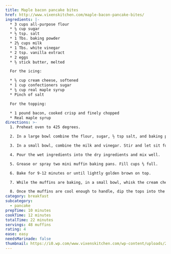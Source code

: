 ```yaml
---
title: Maple bacon pancake bites
href: http://www.vixenskitchen.com/maple-bacon-pancake-bites/
ingredients: |-
  * 3 cups all-purpose flour
  * ¼ cup sugar
  * ½ tsp. salt
  * 1 Tbs. baking powder
  * 2½ cups milk
  * 1 Tbs. white vinegar
  * 2 tsp. vanilla extract
  * 2 eggs
  * ½ stick butter, melted

  For the icing:

  * ½ cup cream cheese, softened
  * 1 cup confectioners sugar
  * ¼ cup real maple syrup
  * Pinch of salt

  For the topping:

  * 1 pound bacon, cooked crisp and finely chopped
  * Real maple syrup
directions: >-
  1. Preheat oven to 425 degrees.

  2. In a large bowl combine the flour, sugar, ½ tsp salt, and baking powder. Mix and set aside.

  3. In a small bowl, combine the milk and vinegar. Stir and let sit for 1 minute. Whisk in the vanilla, eggs, and butter.

  4. Pour the wet ingredients into the dry ingredients and mix well.

  5. Grease or spray two mini muffin baking pans. Fill cups ⅔ full.

  6. Bake for 9-12 minutes or until lightly golden brown on top.

  7. While the muffins are baking, in a small bowl, whisk the cream cheese, sugar, and maple syrup until nice and smooth.

  8. Once the muffins are cool enough to handle, dip the tops into the icing and then the chopped bacon. Serve warm with additional real maple syrup! Enjoy!!
category: breakfast
subcategory:
  - pancake
prepTime: 10 minutes
cookTime: 12 minutes
totalTime: 22 minutes
servings: 48 muffins
rating: 4
ease: easy
needsMarinade: false
thumbnail: https://i0.wp.com/www.vixenskitchen.com/wp-content/uploads/2014/09/IMG_4609.jpg?zoom=2&w=205
---
```


